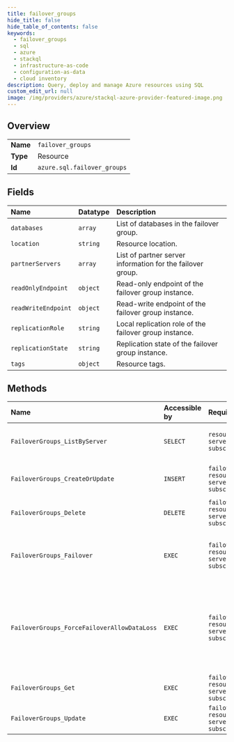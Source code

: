 ```yaml
---
title: failover_groups
hide_title: false
hide_table_of_contents: false
keywords:
  - failover_groups
  - sql
  - azure    
  - stackql
  - infrastructure-as-code
  - configuration-as-data
  - cloud inventory
description: Query, deploy and manage Azure resources using SQL
custom_edit_url: null
image: /img/providers/azure/stackql-azure-provider-featured-image.png
---
```

  
    

## Overview
<table><tbody>
<tr><td><b>Name</b></td><td><code>failover_groups</code></td></tr>
<tr><td><b>Type</b></td><td>Resource</td></tr>
<tr><td><b>Id</b></td><td><code>azure.sql.failover_groups</code></td></tr>
</tbody></table>

## Fields
| Name | Datatype | Description |
|:-----|:---------|:------------|
| `databases` | `array` | List of databases in the failover group. |
| `location` | `string` | Resource location. |
| `partnerServers` | `array` | List of partner server information for the failover group. |
| `readOnlyEndpoint` | `object` | Read-only endpoint of the failover group instance. |
| `readWriteEndpoint` | `object` | Read-write endpoint of the failover group instance. |
| `replicationRole` | `string` | Local replication role of the failover group instance. |
| `replicationState` | `string` | Replication state of the failover group instance. |
| `tags` | `object` | Resource tags. |
## Methods
| Name | Accessible by | Required Params | Description |
|:-----|:--------------|:----------------|:------------|
| `FailoverGroups_ListByServer` | `SELECT` | `resourceGroupName, serverName, subscriptionId` | Lists the failover groups in a server. |
| `FailoverGroups_CreateOrUpdate` | `INSERT` | `failoverGroupName, resourceGroupName, serverName, subscriptionId` | Creates or updates a failover group. |
| `FailoverGroups_Delete` | `DELETE` | `failoverGroupName, resourceGroupName, serverName, subscriptionId` | Deletes a failover group. |
| `FailoverGroups_Failover` | `EXEC` | `failoverGroupName, resourceGroupName, serverName, subscriptionId` | Fails over from the current primary server to this server. |
| `FailoverGroups_ForceFailoverAllowDataLoss` | `EXEC` | `failoverGroupName, resourceGroupName, serverName, subscriptionId` | Fails over from the current primary server to this server. This operation might result in data loss. |
| `FailoverGroups_Get` | `EXEC` | `failoverGroupName, resourceGroupName, serverName, subscriptionId` | Gets a failover group. |
| `FailoverGroups_Update` | `EXEC` | `failoverGroupName, resourceGroupName, serverName, subscriptionId` | Updates a failover group. |

